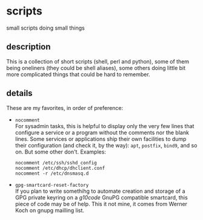 # scripts

small scripts doing small things

## description

This is a collection of short scripts (shell, perl and python), some of them
being oneliners (they could be shell aliases), some others doing little bit
more complicated things that could be hard to remember.

## details

These are my favorites, in order of preference:

* `nocomment`  
    For sysadmin tasks, this is helpful to display only the very few lines
    that configure a service or a program without the comments nor the blank
    lines. Some services or applications ship their own facilities to dump
    their configuration (and check it, by the way): `apt`, `postfix`, `bind9`,
    and so on. But some other don't. Examples:

    ```
    nocomment /etc/ssh/sshd_config
    nocomment /etc/dhcp/dhclient.conf
    nocomment -r /etc/dnsmasq.d
    ```

* `gpg-smartcard-reset-factory`  
    If you plan to write somethihg to automate creation and storage of a GPG
    private keyring on a *g10code* GnuPG compatible smartcard, this piece of
    code may be of help. This it not mine, it comes from Werner Koch on gnupg
    mailling list.
